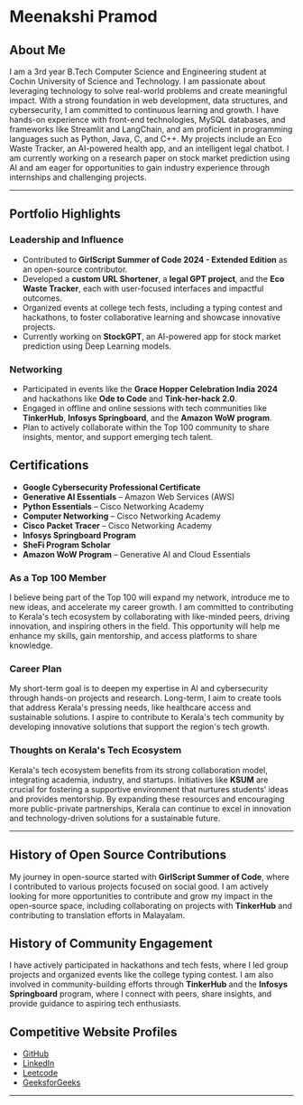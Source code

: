 # Meenakshi Pramod

## About Me
I am a 3rd year B.Tech Computer Science and Engineering student at Cochin University of Science and Technology. I am passionate about leveraging technology to solve real-world problems and create meaningful impact. With a strong foundation in web development, data structures, and cybersecurity, I am committed to continuous learning and growth. I have hands-on experience with front-end technologies, MySQL databases, and frameworks like Streamlit and LangChain, and am proficient in programming languages such as Python, Java, C, and C++. My projects include an Eco Waste Tracker, an AI-powered health app, and an intelligent legal chatbot. I am currently working on a research paper on stock market prediction using AI and am eager for opportunities to gain industry experience through internships and challenging projects.

---

## Portfolio Highlights

### Leadership and Influence
- Contributed to **GirlScript Summer of Code 2024 - Extended Edition** as an open-source contributor.
- Developed a **custom URL Shortener**, a **legal GPT project**, and the **Eco Waste Tracker**, each with user-focused interfaces and impactful outcomes.
- Organized events at college tech fests, including a typing contest and hackathons, to foster collaborative learning and showcase innovative projects.
- Currently working on **StockGPT**, an AI-powered app for stock market prediction using Deep Learning models.

### Networking
- Participated in events like the **Grace Hopper Celebration India 2024** and hackathons like **Ode to Code** and **Tink-her-hack 2.0**.
- Engaged in offline and online sessions with tech communities like **TinkerHub**, **Infosys Springboard**, and the **Amazon WoW program**.
- Plan to actively collaborate within the Top 100 community to share insights, mentor, and support emerging tech talent.

## Certifications
- **Google Cybersecurity Professional Certificate**  
- **Generative AI Essentials** – Amazon Web Services (AWS)
- **Python Essentials** – Cisco Networking Academy
- **Computer Networking** – Cisco Networking Academy
- **Cisco Packet Tracer** – Cisco Networking Academy
- **Infosys Springboard Program**
- **SheFi Program Scholar**  
- **Amazon WoW Program** – Generative AI and Cloud Essentials
  
### As a Top 100 Member
I believe being part of the Top 100 will expand my network, introduce me to new ideas, and accelerate my career growth. I am committed to contributing to Kerala's tech ecosystem by collaborating with like-minded peers, driving innovation, and inspiring others in the field. This opportunity will help me enhance my skills, gain mentorship, and access platforms to share knowledge.

### Career Plan
My short-term goal is to deepen my expertise in AI and cybersecurity through hands-on projects and research. Long-term, I aim to create tools that address Kerala's pressing needs, like healthcare access and sustainable solutions. I aspire to contribute to Kerala's tech community by developing innovative solutions that support the region's tech growth.

### Thoughts on Kerala's Tech Ecosystem
Kerala's tech ecosystem benefits from its strong collaboration model, integrating academia, industry, and startups. Initiatives like **KSUM** are crucial for fostering a supportive environment that nurtures students’ ideas and provides mentorship. By expanding these resources and encouraging more public-private partnerships, Kerala can continue to excel in innovation and technology-driven solutions for a sustainable future.

---

## History of Open Source Contributions
My journey in open-source started with **GirlScript Summer of Code**, where I contributed to various projects focused on social good. I am actively looking for more opportunities to contribute and grow my impact in the open-source space, including collaborating on projects with **TinkerHub** and contributing to translation efforts in Malayalam.

## History of Community Engagement
I have actively participated in hackathons and tech fests, where I led group projects and organized events like the college typing contest. I am also involved in community-building efforts through **TinkerHub** and the **Infosys Springboard** program, where I connect with peers, share insights, and provide guidance to aspiring tech enthusiasts.

## Competitive Website Profiles
- [GitHub](https://github.com/MeenakshiPramod)  
- [LinkedIn](https://www.linkedin.com/in/meenakshi-pramod-8a9711299/)  
- [Leetcode](https://leetcode.com/u/meenakshi_pramod-04/)
- [GeeksforGeeks](https://www.geeksforgeeks.org/user/meenakshitiqh/)  

---


